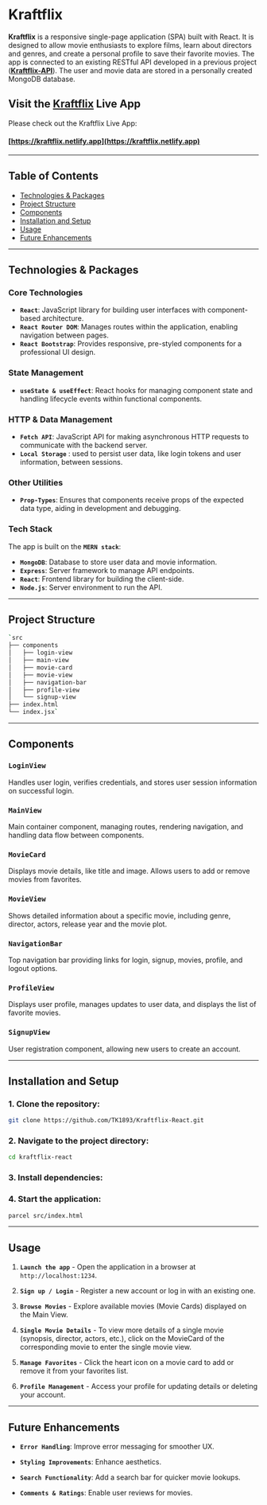 # Kraftflix

**Kraftflix** is a responsive single-page application (SPA) built with React. It is designed to allow movie enthusiasts to explore films, learn about directors and genres, and create a personal profile to save their favorite movies. The app is connected to an existing RESTful API developed in a previous project ([**Kraftflix-API**](https://github.com/TK1893/kraftFlix.git)). The user and movie data are stored in a personally created MongoDB database.

## Visit the [Kraftflix](https://kraftflix.netlify.app) Live App

Please check out the Kraftflix Live App:

#### [https://kraftflix.netlify.app](https://kraftflix.netlify.app)

---

## Table of Contents

- [Technologies & Packages](#technologies--packages)
- [Project Structure](#project-structure)
- [Components](#components)
- [Installation and Setup](#installation-and-setup)
- [Usage](#usage)
- [Future Enhancements](#future-enhancements)

---

## Technologies & Packages

### Core Technologies

- **`React`**: JavaScript library for building user interfaces with component-based architecture.
- **`React Router DOM`**: Manages routes within the application, enabling navigation between pages.
- **`React Bootstrap`**: Provides responsive, pre-styled components for a professional UI design.

### State Management

- **`useState & useEffect`**: React hooks for managing component state and handling lifecycle events within functional components.

### HTTP & Data Management

- **`Fetch API`**: JavaScript API for making asynchronous HTTP requests to communicate with the backend server.
- **`Local Storage`** : used to persist user data, like login tokens and user information, between sessions.

### Other Utilities

- **`Prop-Types`**: Ensures that components receive props of the expected data type, aiding in development and debugging.

### Tech Stack

The app is built on the **`MERN stack`**:

- **`MongoDB`**: Database to store user data and movie information.
- **`Express`**: Server framework to manage API endpoints.
- **`React`**: Frontend library for building the client-side.
- **`Node.js`**: Server environment to run the API.

---

## Project Structure

```bash
`src
├── components
│   ├── login-view
│   ├── main-view
│   ├── movie-card
│   ├── movie-view
│   ├── navigation-bar
│   ├── profile-view
│   └── signup-view
├── index.html
└── index.jsx`
```

---

## Components

### `LoginView`

Handles user login, verifies credentials, and stores user session information on successful login.

### `MainView`

Main container component, managing routes, rendering navigation, and handling data flow between components.

### `MovieCard`

Displays movie details, like title and image. Allows users to add or remove movies from favorites.

### `MovieView`

Shows detailed information about a specific movie, including genre, director, actors, release year and the movie plot.

### `NavigationBar`

Top navigation bar providing links for login, signup, movies, profile, and logout options.

### `ProfileView`

Displays user profile, manages updates to user data, and displays the list of favorite movies.

### `SignupView`

User registration component, allowing new users to create an account.

---

## Installation and Setup

### 1. **Clone the repository**:

```bash
git clone https://github.com/TK1893/Kraftflix-React.git
```

### 2. **Navigate to the project directory**:

```bash
cd kraftflix-react
```

### 3. **Install dependencies**:

### 4. **Start the application**:

```bash
parcel src/index.html
```

---

## Usage

1.  **`Launch the app`** - Open the application in a browser at `http://localhost:1234`.

2.  **`Sign up / Login`** - Register a new account or log in with an existing one.
3.  **`Browse Movies`** - Explore available movies (Movie Cards) displayed on the Main View.
4.  **`Single Movie Details`** - To view more details of a single movie (synopsis, director, actors, etc.), click on the MovieCard of the corresponding movie to enter the single movie view.
5.  **`Manage Favorites`** - Click the heart icon on a movie card to add or remove it from your favorites list.
6.  **`Profile Management`** - Access your profile for updating details or deleting your account.

---

## Future Enhancements

- **`Error Handling`**: Improve error messaging for smoother UX.

- **`Styling Improvements`**: Enhance aesthetics.
- **`Search Functionality`**: Add a search bar for quicker movie lookups.
- **`Comments & Ratings`**: Enable user reviews for movies.
